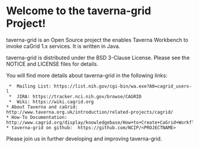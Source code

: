 Welcome to the taverna-grid Project!
=====================================

taverna-grid is an Open Source project the enables Taverna Workbench 
to invoke caGrid 1.x services.  It is written in Java.

taverna-grid is distributed under the BSD 3-Clause License.
Please see the NOTICE and LICENSE files for details.

You will find more details about taverna-grid  in the following links:

     *  Mailing List: https://list.nih.gov/cgi-bin/wa.exe?A0=cagrid_users-l
     *  JIRA: https://tracker.nci.nih.gov/browse/CAGRID
     *  Wiki: https://wiki.cagrid.org
    * About Taverna and caGrid: http://www.taverna.org.uk/introduction/related-projects/cagrid/
    * How-To Documentation: http://www.cagrid.org/display/knowledgebase/How+to+Create+CaGrid+Workflow+Using+Taverna
    * taverna-grid on github:  https://github.com/NCIP/<PROJECTNAME>

Please join us in further developing and improving taverna-grid.
